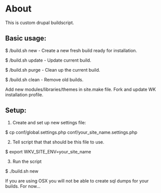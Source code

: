 About
=

This is custom drupal buildscript.

Basic usage:
-
$ /build.sh new - Create a new fresh build ready for installation.

$ /build.sh update - Update current build.

$ /build.sh purge - Clean up the current build.

$ /build.sh clean - Remove old builds.

Add new modules/libraries/themes in site.make file.
Fork and update WK installation profile.


Setup:
-
1. Create and set up new settings file:

$ cp conf/global.settings.php conf/your_site_name.settings.php

2. Tell script that that should be this file to use.

$ export WKV_SITE_ENV=your_site_name

3. Run the script

$ ./build.sh new


If you are using OSX you will not be able to create sql dumps for your builds. For now...
